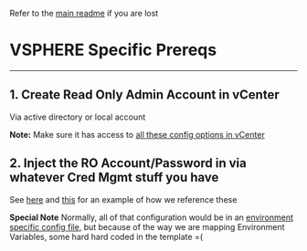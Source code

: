 Refer to the [main readme](./README.md) if you are lost

# VSPHERE Specific Prereqs
***
## 1. Create Read Only Admin Account in vCenter

Via active directory or local account

**Note:** Make sure it has access to [all these config options in vCenter](./templates/vsphere_in.conf#5-88)

## 2. Inject the RO Account/Password in via whatever Cred Mgmt stuff you have

See [here](./templates/vsphere_in.conf) and [this](.bin/telegraf_vsphere.sh) for an example of how we reference these

**Special Note** Normally, all of that configuration would be in an [environment specific config file](./config/vsphere_in_config.json), but because of the way we are mapping Environment Variables, some hard hard coded in the template =(
